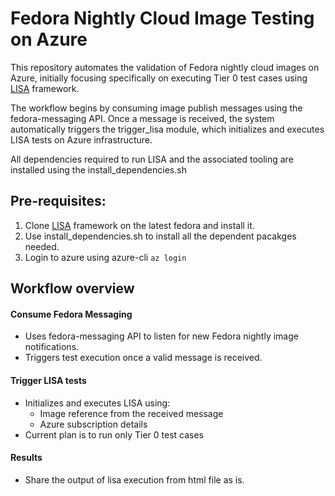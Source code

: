 # Fedora Nightly Cloud Image Testing on Azure
This repository automates the validation of Fedora nightly cloud images on Azure, initially focusing specifically on executing Tier 0 test cases using [LISA](https://github.com/microsoft/lisa) framework.

The workflow begins by consuming image publish messages using the fedora-messaging API. Once a message is received, the system automatically triggers the trigger_lisa module, which initializes and executes LISA tests on Azure infrastructure.

All dependencies required to run LISA and the associated tooling are installed using the install_dependencies.sh



## Pre-requisites:

1. Clone [LISA](https://github.com/microsoft/lisa) framework on the latest fedora and install it.
2. Use install_dependencies.sh to install all the dependent pacakges needed.
3. Login to azure using azure-cli
   `az login `

## Workflow overview

#### Consume Fedora Messaging
- Uses fedora-messaging API to listen for new Fedora nightly image notifications.
- Triggers test execution once a valid message is received.

#### Trigger LISA tests
- Initializes and executes LISA using:
   - Image reference from the received message
   - Azure subscription details
- Current plan is to run only Tier 0 test cases

#### Results 
- Share the output of lisa execution from html file as is.

